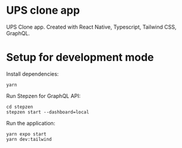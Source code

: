 # UPS clone app

UPS Clone app. Created with React Native, Typescript, Tailwind CSS, GraphQL.

# Setup for development mode

Install dependencies:

```
yarn
```

Run Stepzen for GraphQL API:

```
cd stepzen
stepzen start --dashboard=local
```

Run the application:

```
yarn expo start
yarn dev:tailwind
```
